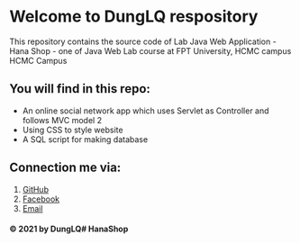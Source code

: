 # Welcome to DungLQ respository
This repository contains the source code of Lab Java Web Application - Hana Shop - one 
of Java Web Lab course at FPT University, HCMC campus
 HCMC Campus

## You will find in this repo:
* An online social network app which uses Servlet as Controller and follows MVC model 2
* Using CSS to style website
* A SQL script for making database

## Connection me via:
1. [GitHub](https://github.com/dunglqcontact)
2. [Facebook](https://www.facebook.com/quocdung.le.56)
3. [Email](dunglq.contact@gmail.com)

#### © 2021 by DungLQ# HanaShop
